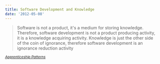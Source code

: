 ```yaml
---
title: Software Development and Knowledge
date: '2012-05-08'
---
```


> Software is not a product, it's a medium for storing knowledge. Therefore, software development is not a product producing activity, it is a knowledge acquiring activity. Knowledge is just the other side of the coin of ignorance, therefore software development is an ignorance reduction activity

<small><cite>[Apprenticeship Patterns][1]</cite></small>

[1]: http://www.amazon.com/Apprenticeship-Patterns-Guidance-Aspiring-Craftsman/dp/0596518382/ref=sr_1_1?ie=UTF8&qid=1336527393&sr=8-1
